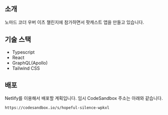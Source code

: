 ## 소개

노마드 코더 우버 이츠 챌린지에 참가하면서 팟캐스트 앱을 만들고 있습니다. 

## 기술 스택

- Typescript
- React
- GraphQL(Apollo)
- Tailwind CSS

## 배포

Netlify를 이용해서 배포할 계획입니다. 임시 CodeSandbox 주소는 아래와 같습니다.

```
https://codesandbox.io/s/hopeful-silence-wpkxl
```